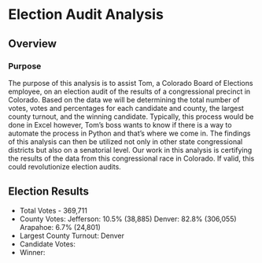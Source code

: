 # Election Audit Analysis
## Overview
### Purpose
The purpose of this analysis is to assist Tom, a Colorado Board of Elections employee, on an election audit of the results of a congressional precinct in Colorado. Based on the data we will be determining the total number of votes, votes and percentages for each candidate and county, the largest county turnout, and the winning candidate. Typically, this process would be done in Excel however, Tom’s boss wants to know if there is a way to automate the process in Python and that’s where we come in. The findings of this analysis can then be utilized not only in other state congressional districts but also on a senatorial level. Our work in this analysis is certifying the results of the data from this congressional race in Colorado. If valid, this could revolutionize election audits.
## Election Results
* Total Votes - 369,711
* County Votes: 
   Jefferson: 10.5% (38,885)
   Denver: 82.8% (306,055)
   Arapahoe: 6.7% (24,801)
* Largest County Turnout: Denver
* Candidate Votes:
* Winner:

